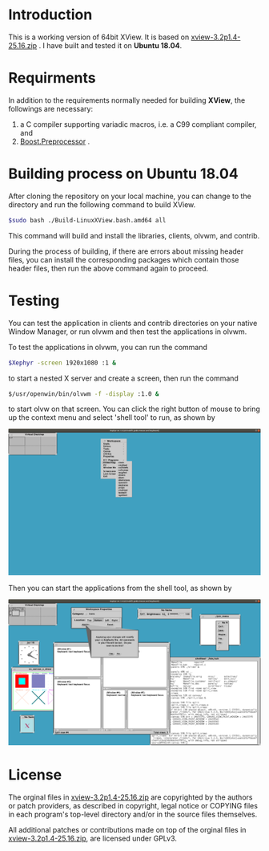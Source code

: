# Introduction

This is a working version of 64bit XView. It is based on [xview-3.2p1.4-25.16.zip](https://sourceforge.net/projects/xview/files/xview/) . I have built and tested it on **Ubuntu 18.04**.

# Requirments
In addition to the requirements normally needed for building **XView**, the followings are necessary:

1. a C compiler supporting variadic macros, i.e. a C99 compliant compiler, and
2. [Boost.Preprocessor](https://www.boost.org/doc/libs/1_75_0/libs/preprocessor/doc/index.html) .


# Building process on Ubuntu 18.04
After cloning the repository on your local machine, you can change to the directory and run the following command to build XView.

```bash
$sudo bash ./Build-LinuxXView.bash.amd64 all
```

This command will build and install the libraries, clients, olvwm, and contrib.

During the process of building, if there are errors about missing header files, you can install the corresponding packages which contain those header files, then run the above command again to proceed. 

# Testing
You can test the application in clients and contrib directories on your native Window Manager, or run olvwm and then test the applications in olvwm.

To test the applications in olvwm, you can run the command

```bash
$Xephyr -screen 1920x1080 :1 &
```

to start a nested X server and create a screen, then run the command

```bash
$/usr/openwin/bin/olvwm -f -display :1.0 &
```
to start olvw on that screen. You can click the right button of mouse to bring up the context menu and select 'shell tool' to run, as shown by 

![ ](./olvm.png  "OLVM")

Then you can start the applications from the shell tool, as shown by

![ ](./example.png  "OLVM")

# License
The orginal files in [xview-3.2p1.4-25.16.zip](https://sourceforge.net/projects/xview/files/xview/) are copyrighted by the authors or patch providers, as described in copyright, legal notice or COPYING files in each program's top-level directory and/or in the source files themselves.

All additional patches or contributions made on top of the orginal files  in [xview-3.2p1.4-25.16.zip](https://sourceforge.net/projects/xview/files/xview/),  are licensed under GPLv3.
